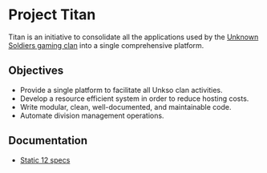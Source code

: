 # Project Titan

Titan is an initiative to consolidate all the applications used by the [Unknown Soldiers gaming clan](https://clanunknownsoldiers.com) into a single comprehensive platform.



## Objectives

- Provide a single platform to facilitate all Unkso clan activities.
- Develop a resource efficient system in order to reduce hosting costs.
- Write modular, clean, well-documented, and maintainable code.
- Automate division management operations.



## Documentation

- [Static 12 specs](./static_12.md)